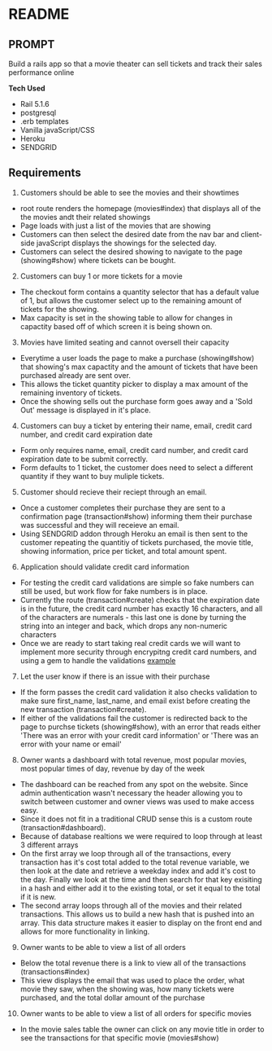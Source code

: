 # README

## PROMPT
Build a rails app so that a movie theater can sell tickets and track their sales performance online

__Tech Used__
* Rail 5.1.6
* postgresql
* .erb templates
* Vanilla javaScript/CSS
* Heroku
* SENDGRID


## Requirements
1) Customers should be able to see the movies and their showtimes

* root route renders the homepage (movies#index) that displays all of the the movies andt their related showings
* Page loads with just a list of the movies that are showing
* Customers can then select the desired date from the nav bar and client-side javaScript displays the showings for the selected day.
* Customers can select the desired showing to navigate to the page (showing#show) where tickets can be bought.

2) Customers can buy 1 or more tickets for a movie

* The checkout form contains a quantity selector that has a default value of 1, but allows the customer select up to the remaining amount of tickets for the showing.
* Max capacity is set in the showing table to allow for changes in capactity based off of which screen it is being shown on.

3) Movies have limited seating and cannot oversell their capacity

* Everytime a user loads the page to make a purchase (showing#show) that showing's max capactity and the amount of tickets that have been purchased already are sent over.
* This allows the ticket quantity picker to display a max amount of the remaining inventory of tickets.
* Once the showing sells out the purchase form goes away and a 'Sold Out' message is displayed in it's place.

4) Customers can buy a ticket by entering their name, email, credit card number, and credit card expiration date

* Form only requires name, email, credit card number, and credit card expiration date to be submit correctly.
* Form defaults to 1 ticket, the customer does need to select a different quantity if they want to buy muliple tickets.

5) Customer should recieve their reciept through an email.

* Once a customer completes their purchase they are sent to a confirmation page (transaction#show) informing them their purchase was successful and they will receieve an email.
* Using SENDGRID addon through Heroku an email is then sent to the customer repeating the quantitiy of tickets purchased, the movie title, showing information, price per ticket, and total amount spent.


6) Application should validate credit card information

* For testing the credit card validations are simple so fake numbers can still be used, but work flow for fake numbers is in place.
* Currently the route (transaction#create) checks that the expiration date is in the future, the credit card number has exactly 16 characters, and all of the characters are numerals - this last one is done by turning the string into an integer and back, which drops any non-numeric characters
* Once we are ready to start taking real credit cards we will want to implement more security through encrypitng credit card numbers, and using a gem to handle the validations [example](https://rubygems.org/gems/credit_card_validations)

7) Let the user know if there is an issue with their purchase

* If the form passes the credit card validation it also checks validation to make sure first_name, last_name, and email exist before creating the new transaction (transaction#create).
* If either of the validations fail the customer is redirected back to the page to purchse tickets (showing#show), with an error that reads either 'There was an error with your credit card information' or 'There was an error with your name or email'

8) Owner wants a dashboard with total revenue, most popular movies, most popular times of day, revenue by day of the week

* The dashboard can be reached from any spot on the website. Since admin authentication wasn't necessary the header allowing you to switch between customer and owner views was used to make access easy.
* Since it does not fit in a traditional CRUD sense this is a custom route (transaction#dashboard).
* Because of database realtions we were required to loop through at least 3 different arrays
* On the first array we loop through all of the transactions, every transaction has it's cost total added to the total revenue variable, we then look at the date and retrieve a weekday index and add it's cost to the day. Finally we look at the time and then search for that key exisiting in a hash and either add it to the existing total, or set it equal to the total if it is new.
* The second array loops through all of the movies and their related transactions. This allows us to build a new hash that is pushed into an array. This data structure makes it easier to display on the front end and allows for more functionality in linking.

9) Owner wants to be able to view a list of all orders

* Below the total revenue there is a link to view all of the transactions (transactions#index)
* This view displays the email that was used to place the order, what movie they saw, when the showing was, how many tickets were purchased, and the total dollar amount of the purchase

10) Owner wants to be able to view a list of all orders for specific movies

* In the movie sales table the owner can click on any movie title in order to see the transactions for that specific movie (movies#show)







